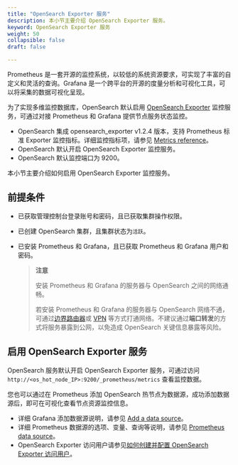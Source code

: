 ```yaml
---
title: "OpenSearch Exporter 服务"
description: 本小节主要介绍 OpenSearch Exporter 服务。 
keyword: OpenSearch Exporter 服务
weight: 50
collapsible: false
draft: false

---
```


Prometheus 是一套开源的监控系统，以较低的系统资源要求，可实现了丰富的自定义和灵活的查询。Grafana 是一个跨平台的开源的度量分析和可视化工具，可以将采集的数据可视化呈现。

为了实现多维监控数据库，OpenSearch 默认启用 [OpenSearch Exporter](https://github.com/aparo/opensearch-prometheus-exporter) 监控服务，可通过对接 Prometheus 和 Grafana 提供节点服务状态监控。

- OpenSearch 集成 opensearch_exporter v1.2.4 版本，支持 Prometheus 标准 Exporter 监控指标。详细监控指标项，请参见 [Metrics reference](https://opensearch.org/docs/latest/monitoring-plugins/pa/reference/)。
- OpenSearch 默认开启 OpenSearch Exporter 监控服务。
- OpenSearch 默认监控端口为 9200。

本小节主要介绍如何启用 OpenSearch Exporter 监控服务。

## 前提条件

- 已获取管理控制台登录账号和密码，且已获取集群操作权限。

- 已创建 OpenSearch 集群，且集群状态为`活跃`。

- 已安装 Prometheus 和 Grafana，且已获取 Prometheus 和 Grafana 用户和密码。

  > **注意**
  >
  > 安装 Prometheus 和 Grafana 的服务器与 OpenSearch 之间的网络通畅。
  >
  > 若安装 Prometheus 和 Grafana 的服务器与 OpenSearch 网络不通，可通过[边界路由器](/network/border_router/)或 [VPN](/network/vpc/manual/vpn/) 等方式打通网络。不建议通过**端口转发**的方式将服务暴露到公网，以免造成 OpenSearch 关键信息暴露等风险。

## 启用 OpenSearch Exporter 服务

OpenSearch 服务默认开启 OpenSearch Exporter 服务，可通过访问 `http://<os_hot_node_IP>:9200/_prometheus/metrics` 查看监控数据。

您也可以通过在 Prometheus 添加 OpenSearch 热节点为数据源，成功添加数据源后，即可在可视化查看节点资源监控信息。

- 详细 Grafana 添加数据源说明，请参见 [Add a data source](https://grafana.com/docs/grafana/latest/datasources/add-a-data-source/)。
- 详细 Prometheus 数据源的选项、变量、查询等说明，请参见 [Prometheus data source](https://grafana.com/docs/grafana/latest/datasources/prometheus/)。
- OpenSearch Exporter 访问用户请参见[如何创建并配置 OpenSearch Exporter 访问用户](/bigdata/opensearch/faq/opensearch_exporter/)。